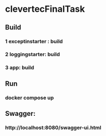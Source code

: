 # clevertecFinalTask
## Build
### 1 exceptinstarter : build
### 2 loggingstarter: build
### 3 app: build
## Run
### docker compose up
## Swagger:
### http://localhost:8080/swagger-ui.html
